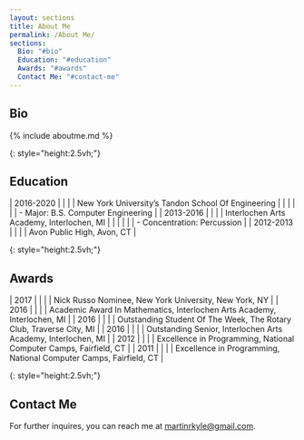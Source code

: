 ```yaml
---
layout: sections
title: About Me
permalink: /About Me/
sections:
  Bio: "#bio"
  Education: "#education"
  Awards: "#awards"
  Contact Me: "#contact-me"
---
```


## Bio
{% include aboutme.md %}

[]()
{: style="height:2.5vh;"}

## Education

| 2016-2020 | | | | New York University’s Tandon School Of Engineering |
| | | | | - Major: B.S. Computer Engineering |
| 2013-2016 | | | | Interlochen Arts Academy, Interlochen, MI	|
| | | | | - Concentration: Percussion |
| 2012-2013 | | | | Avon Public High, Avon, CT |

[]()
{: style="height:2.5vh;"}

## Awards

| 2017 | | | | Nick Russo Nominee, New York University, New York, NY |
| 2016 | | | | Academic Award In Mathematics, Interlochen Arts Academy, Interlochen, MI |
| 2016 | | | | Outstanding Student Of The Week, The Rotary Club, Traverse City, MI |
| 2016 | | | | Outstanding Senior, Interlochen Arts Academy, Interlochen, MI |
| 2012 | | | | Excellence in Programming, National Computer Camps, Fairfield, CT |
| 2011 | | | | Excellence in Programming, National Computer Camps, Fairfield, CT |

[]()
{: style="height:2.5vh;"}

## Contact Me
For further inquires, you can reach me at martinrkyle@gmail.com.
